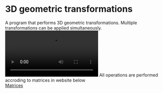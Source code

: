 # 3D geometric transformations
A program that performs 3D geometric transformations. Multiple transformations can be applied simultaneously.
![](pictures/video.mp4)
All operations are performed accroding to matrices in website below
<br>
<a href="https://medium.com/swlh/understanding-3d-matrix-transforms-with-pixijs-c76da3f8bd8" target="_blank">Matrices</a>
